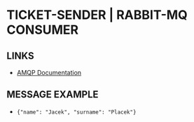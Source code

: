 # TICKET-SENDER | RABBIT-MQ CONSUMER

## LINKS

- [AMQP Documentation](https://amqp-node.github.io/amqplib/channel_api.html)

## MESSAGE EXAMPLE

- `{"name": "Jacek", "surname": "Placek"}`
